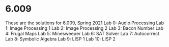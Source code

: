 # 6.009
These are the solutions for 6.009, Spring 2021
Lab 0: Audio Processing
Lab 1: Image Processing 1
Lab 2: Image Processing 2
Lab 3: Bacon Number
Lab 4: Frugal Maps
Lab 5: Minesweeper
Lab 6: SAT Solver
Lab 7: Autocorrect
Lab 8: Symbolic Algebra
Lab 9: LISP 1
Lab 10: LISP 2
